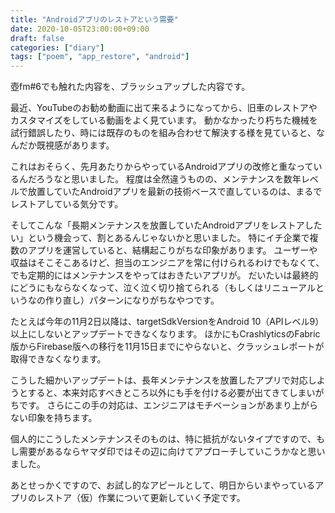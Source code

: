 ```yaml
---
title: "Androidアプリのレストアという需要"
date: 2020-10-05T23:00:00+09:00
draft: false
categories: ["diary"]
tags: ["poem", "app_restore", "android"]
---
```


壺fm#6でも触れた内容を、ブラッシュアップした内容です。

最近、YouTubeのお勧め動画に出て来るようになってから、旧車のレストアやカスタマイズをしている動画をよく見ています。
動かなかったり朽ちた機械を試行錯誤したり、時には既存のものを組み合わせて解決する様を見ていると、なんだか既視感があります。

これはおそらく、先月あたりからやっているAndroidアプリの改修と重なっているんだろうなと思いました。
程度は全然違うものの、メンテナンスを数年レベルで放置していたAndroidアプリを最新の技術ベースで直しているのは、まるでレストアしている気分です。

そしてこんな「長期メンテナンスを放置していたAndroidアプリをレストアしたい」という機会って、割とあるんじゃないかと思いました。
特にイチ企業で複数のアプリを運営していると、結構起こりがちな印象があります。
ユーザーや収益はそこそこあるけど、担当のエンジニアを常に付けられるわけでもなくて、でも定期的にはメンテナンスをやってはおきたいアプリが。
だいたいは最終的にどうにもならなくなって、泣く泣く切り捨てられる（もしくはリニューアルというなの作り直し）パターンになりがちなやつです。

たとえば今年の11月2日以降は、targetSdkVersionをAndroid 10（APIレベル9）以上にしないとアップデートできなくなります。
ほかにもCrashlyticsのFabric版からFirebase版への移行を11月15日までにやらないと、クラッシュレポートが取得できなくなります。

こうした細かいアップデートは、長年メンテナンスを放置したアプリで対応しようとすると、本来対応すべきところ以外にも手を付ける必要が出てきてしまいがちです。
さらにこの手の対応は、エンジニアはモチベーションがあまり上がらない印象を持ちます。

個人的にこうしたメンテナンスそのものは、特に抵抗がないタイプですので、もし需要があるならヤマダ印ではその辺に向けてアプローチしていこうかなと思いました。

あとせっかくですので、お試し的なアピールとして、明日からいまやっているアプリのレストア（仮）作業について更新していく予定です。